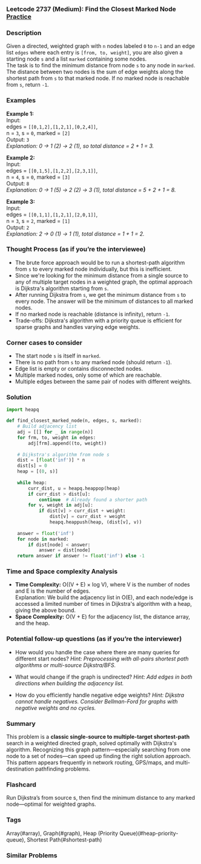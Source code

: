 ### Leetcode 2737 (Medium): Find the Closest Marked Node [Practice](https://leetcode.com/problems/find-the-closest-marked-node)

### Description  
Given a directed, weighted graph with `n` nodes labeled `0` to `n-1` and an edge list `edges` where each entry is `[from, to, weight]`, you are also given a starting node `s` and a list `marked` containing some nodes.  
The task is to find the minimum distance from node `s` to any node in `marked`. The distance between two nodes is the sum of edge weights along the shortest path from `s` to that marked node. If no marked node is reachable from `s`, return `-1`.

### Examples  

**Example 1:**  
Input:  
edges = `[[0,1,2],[1,2,1],[0,2,4]]`,  
n = `3`, s = `0`, marked = `[2]`  
Output: `3`  
*Explanation: 0 → 1 (2) → 2 (1), so total distance = 2 + 1 = 3.*

**Example 2:**  
Input:  
edges = `[[0,1,5],[1,2,2],[2,3,1]]`,  
n = `4`, s = `0`, marked = `[3]`  
Output: `8`  
*Explanation: 0 → 1 (5) → 2 (2) → 3 (1), total distance = 5 + 2 + 1 = 8.*

**Example 3:**  
Input:  
edges = `[[0,1,1],[1,2,1],[2,0,1]]`,  
n = `3`, s = `2`, marked = `[1]`  
Output: `2`  
*Explanation: 2 → 0 (1) → 1 (1), total distance = 1 + 1 = 2.*

### Thought Process (as if you’re the interviewee)  
- The brute force approach would be to run a shortest-path algorithm from `s` to every marked node individually, but this is inefficient.
- Since we're looking for the minimum distance from a single source to any of multiple target nodes in a weighted graph, the optimal approach is Dijkstra's algorithm starting from `s`.
- After running Dijkstra from `s`, we get the minimum distance from `s` to every node. The answer will be the minimum of distances to all marked nodes.
- If no marked node is reachable (distance is infinity), return `-1`.
- Trade-offs: Dijkstra's algorithm with a priority queue is efficient for sparse graphs and handles varying edge weights.

### Corner cases to consider  
- The start node `s` is itself in `marked`.
- There is no path from `s` to any marked node (should return `-1`).
- Edge list is empty or contains disconnected nodes.
- Multiple marked nodes, only some of which are reachable.
- Multiple edges between the same pair of nodes with different weights.

### Solution

```python
import heapq

def find_closest_marked_node(n, edges, s, marked):
    # Build adjacency list
    adj = [[] for _ in range(n)]
    for frm, to, weight in edges:
        adj[frm].append((to, weight))
    
    # Dijkstra's algorithm from node s
    dist = [float('inf')] * n
    dist[s] = 0
    heap = [(0, s)]
    
    while heap:
        curr_dist, u = heapq.heappop(heap)
        if curr_dist > dist[u]:
            continue  # Already found a shorter path
        for v, weight in adj[u]:
            if dist[v] > curr_dist + weight:
                dist[v] = curr_dist + weight
                heapq.heappush(heap, (dist[v], v))
    
    answer = float('inf')
    for node in marked:
        if dist[node] < answer:
            answer = dist[node]
    return answer if answer != float('inf') else -1
```

### Time and Space complexity Analysis  

- **Time Complexity:** O((V + E) × log V), where V is the number of nodes and E is the number of edges.  
  Explanation: We build the adjacency list in O(E), and each node/edge is accessed a limited number of times in Dijkstra's algorithm with a heap, giving the above bound.
- **Space Complexity:** O(V + E) for the adjacency list, the distance array, and the heap.

### Potential follow-up questions (as if you’re the interviewer)  

- How would you handle the case where there are many queries for different start nodes?
  *Hint: Preprocessing with all-pairs shortest path algorithms or multi-source Dijkstra/BFS.*

- What would change if the graph is undirected?
  *Hint: Add edges in both directions when building the adjacency list.*

- How do you efficiently handle negative edge weights?
  *Hint: Dijkstra cannot handle negatives. Consider Bellman-Ford for graphs with negative weights and no cycles.*

### Summary
This problem is a **classic single-source to multiple-target shortest-path** search in a weighted directed graph, solved optimally with Dijkstra's algorithm. Recognizing this graph pattern—especially searching from one node to a set of nodes—can speed up finding the right solution approach. This pattern appears frequently in network routing, GPS/maps, and multi-destination pathfinding problems.


### Flashcard
Run Dijkstra’s from source s, then find the minimum distance to any marked node—optimal for weighted graphs.

### Tags
Array(#array), Graph(#graph), Heap (Priority Queue)(#heap-priority-queue), Shortest Path(#shortest-path)

### Similar Problems

